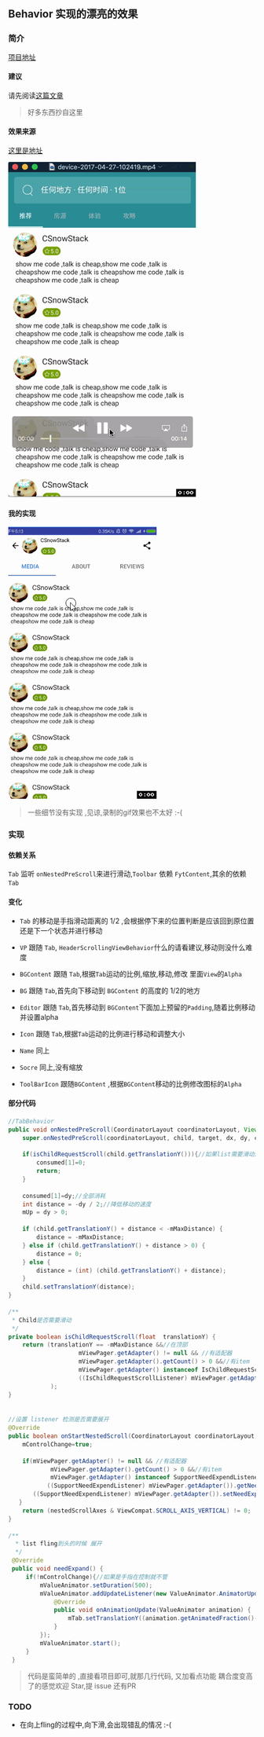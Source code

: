 ## Behavior 实现的漂亮的效果

### 简介

[项目地址](https://github.com/CSnowStack/BehaviorDemo)

#### 建议
请先阅读[这篇文章](http://www.jianshu.com/p/f7989a2a3ec2)
> 好多东西抄自这里

#### 效果来源

[这里是地址](https://material.uplabs.com/posts/profile-4f03fc6b-1a82-42ab-8a3e-f50dcbc10253)


![原图](https://github.com/CSnowStack/BehaviorDemo/blob/master/img/preview.gif)

#### 我的实现

![实现的效果](https://github.com/CSnowStack/BehaviorDemo/blob/master/img/c.gif)




> 一些细节没有实现 ,见谅,录制的gif效果也不太好 :-(


### 实现

#### 依赖关系
 `Tab` 监听 `onNestedPreScroll`来进行滑动,`Toolbar` 依赖 `FytContent`,其余的依赖 `Tab`

#### 变化
- `Tab` 的移动是手指滑动距离的 1/2 ,会根据停下来的位置判断是应该回到原位置还是下一个状态并进行移动

- `VP` 跟随 `Tab`, `HeaderScrollingViewBehavior`什么的请看建议,移动则没什么难度

- `BGContent` 跟随 `Tab`,根据`Tab`运动的比例,缩放,移动,修改 里面`View`的`Alpha`

- `BG` 跟随 `Tab`,首先向下移动到 `BGContent` 的高度的 1/2的地方

- `Editor` 跟随 `Tab`,首先移动到 `BGContent`下面加上预留的`Padding`,随着比例移动并设置alpha

- `Icon` 跟随 `Tab`,根据`Tab`运动的比例进行移动和调整大小

- `Name` 同上

- `Socre` 同上,没有缩放


- `ToolBarIcon` 跟随`BGContent` ,根据`BGContent`移动的比例修改图标的`Alpha`

#### 部分代码

```java
//TabBehavior
public void onNestedPreScroll(CoordinatorLayout coordinatorLayout, View child, View target, int dx, int dy, int[] consumed) {
    super.onNestedPreScroll(coordinatorLayout, child, target, dx, dy, consumed);

    if(isChildRequestScroll(child.getTranslationY())){//如果list需要滑动这边就不动
        consumed[1]=0;
        return;
    }

    consumed[1]=dy;//全部消耗
    int distance = -dy / 2;//降低移动的速度
    mUp = dy > 0;

    if (child.getTranslationY() + distance < -mMaxDistance) {
        distance = -mMaxDistance;
    } else if (child.getTranslationY() + distance > 0) {
        distance = 0;
    } else {
        distance = (int) (child.getTranslationY() + distance);
    }
    child.setTranslationY(distance);
}

/**
 * Child是否需要滑动
 */
private boolean isChildRequestScroll(float  translationY) {
    return (translationY == -mMaxDistance &&//在顶部
                    mViewPager.getAdapter() != null && //有适配器
                    mViewPager.getAdapter().getCount() > 0 &&//有item
                    mViewPager.getAdapter() instanceof IsChildRequestScrollListener && //实现了
                    ((IsChildRequestScrollListener) mViewPager.getAdapter()).requestScroll()//需要滑动
            );
}


//设置 listener 检测是否需要展开
@Override
public boolean onStartNestedScroll(CoordinatorLayout coordinatorLayout, View child, View directTargetChild, View target, int nestedScrollAxes) {
    mControlChange=true;

    if(mViewPager.getAdapter() != null && //有适配器
            mViewPager.getAdapter().getCount() > 0 &&//有item
            mViewPager.getAdapter() instanceof SupportNeedExpendListener&&
           ((SupportNeedExpendListener) mViewPager.getAdapter()).getNeedExpendListener()==null){
       ((SupportNeedExpendListener) mViewPager.getAdapter()).setNeedExpendListener(this);
   }
    return (nestedScrollAxes & ViewCompat.SCROLL_AXIS_VERTICAL) != 0;
}

/**
  * list fling到头的时候 展开
  */
 @Override
 public void needExpand() {
     if(!mControlChange){//如果是手指在控制就不管
         mValueAnimator.setDuration(500);
         mValueAnimator.addUpdateListener(new ValueAnimator.AnimatorUpdateListener() {
             @Override
             public void onAnimationUpdate(ValueAnimator animation) {
                 mTab.setTranslationY((animation.getAnimatedFraction()-1)*mMaxDistance);
             }
         });
         mValueAnimator.start();
     }
 }
```

>代码是蛮简单的 ,直接看项目即可,就那几行代码, 又加看点功能 耦合度变高了的感觉欢迎 Star,提 issue 还有PR


### TODO
- 在向上fling的过程中,向下滑,会出现错乱的情况 :-(
